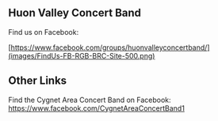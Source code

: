 ## Huon Valley Concert Band

Find us on Facebook:

[https://www.facebook.com/groups/huonvalleyconcertband/](images/FindUs-FB-RGB-BRC-Site-500.png)

## Other Links

Find the Cygnet Area Concert Band on Facebook: https://www.facebook.com/CygnetAreaConcertBand1
